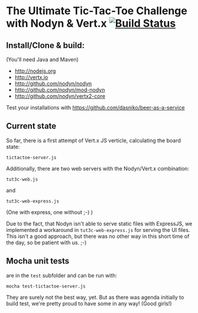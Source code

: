 # The Ultimate Tic-Tac-Toe Challenge with Nodyn & Vert.x [![Build Status](https://travis-ci.org/dasniko/tut3c-nodyn.svg?branch=master)](https://travis-ci.org/dasniko/tut3c-nodyn)

## Install/Clone & build:

(You'll need Java and Maven)

- http://nodejs.org
- http://vertx.io
- http://github.com/nodyn/nodyn
- http://github.com/nodyn/mod-nodyn
- http://github.com/nodyn/vertx2-core

Test your installations with https://github.com/dasniko/beer-as-a-service

## Current state

So far, there is a first attempt of Vert.x JS verticle, calculating the board state:

    tictactoe-server.js

Additionally, there are two web servers with the Nodyn/Vert.x combination:

    tut3c-web.js

and

    tut3c-web-express.js

(One with express, one without ;-) )

Due to the fact, that Nodyn isn't able to serve static files with ExpressJS,
we implemented a workaround in `tut3c-web-express.js` for serving the UI files.
This isn't a good approach, but there was no other way in this short time of the day, so be patient with us. ;-)

## Mocha unit tests

are in the `test` subfolder and can be run with:

    mocha test-tictactoe-server.js

They are surely not the best way, yet. But as there was agenda initially to build test,
we're pretty proud to have some in any way! (Good girls!)
